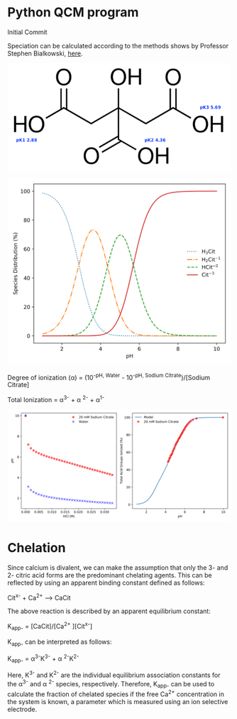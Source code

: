 # Python QCM program

Initial Commit

Speciation can be calculated according to the methods shows by Professor Stephen Bialkowski, [here](http://ion.chem.usu.edu/~sbialkow/Classes/3600/alpha/alpha1.html). 

![Test Image 1](https://github.com/sadmankazi/CalciumBindingModel/blob/master/Figures/citric.png)

![Test Image 2](https://github.com/sadmankazi/CalciumBindingModel/blob/master/Figures/speciation.svg)

Degree of ionization (α) = (10<sup>-pH, Water</sup> - 10<sup>-pH, Sodium Citrate</sup>)/[Sodium Citrate]

Total Ionization = α<sup>3-</sup>  + α <sup>2-</sup> + α<sup>1-</sup>

![Test Image 3](https://github.com/sadmankazi/CalciumBindingModel/blob/master/Figures/titration.svg)

# Chelation

Since calcium is divalent, we can make the assumption that only the  3- and 2- citric acid forms are the predominant chelating agents. This can be reflected by using an apparent binding constant defined as follows: 

Cit<sup>x-</sup> + Ca<sup>2+</sup>  -->  CaCit   

The above reaction is described by an apparent equilibrium constant: 

K<sub>app-</sub> = [CaCit]/[Ca<sup>2+</sup> ][Cit<sup>x-</sup>]

K<sub>app-</sub> can be interpreted as follows:

K<sub>app-</sub> =   α<sup>3-</sup>K<sup>3-</sup>  + α <sup>2-</sup>K<sup>2-</sup>

Here, K<sup>3-</sup> and K<sup>2-</sup> are the individual equilibrium association constants for the α<sup>3-</sup>  and α <sup>2-</sup>  species, respectively.  Therefore, K<sub>app-</sub> can be used to calculate the fraction of chelated species if the free Ca<sup>2+</sup> concentration in the system is known, a parameter which is measured using an ion selective electrode. 

